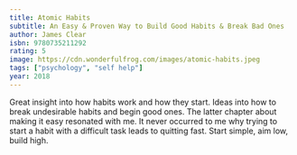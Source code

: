 ```yaml
---
title: Atomic Habits
subtitle: An Easy & Proven Way to Build Good Habits & Break Bad Ones
author: James Clear
isbn: 9780735211292
rating: 5
image: https://cdn.wonderfulfrog.com/images/atomic-habits.jpeg
tags: ["psychology", "self help"]
year: 2018
---
```


Great insight into how habits work and how they start. Ideas into how to break undesirable habits and begin good ones. The latter chapter about making it easy resonated with me. It never occurred to me why trying to start a habit with a difficult task leads to quitting fast. Start simple, aim low, build high.
